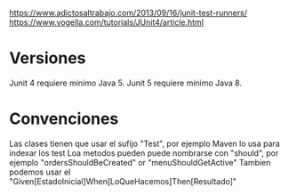 
 https://www.adictosaltrabajo.com/2013/09/16/junit-test-runners/
 https://www.vogella.com/tutorials/JUnit4/article.html


# Versiones 
Junit 4 requiere minimo Java 5.
Junit 5 requiere minimo Java 8.

# Convenciones
Las clases tienen que usar el sufijo "Test", por ejemplo Maven lo usa para indexar los test
Loa metodos pueden puede nombrarse con "should", por ejemplo "ordersShouldBeCreated" or "menuShouldGetActive"
Tambien podemos usar el "Given[EstadoInicial]When[LoQueHacemos]Then[Resultado]" 


